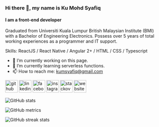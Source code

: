 ### Hi there 👋, my name is Ku Mohd Syafiq
#### I am a front-end developer

Graduated from Universiti Kuala Lumpur British Malaysian Institute (BMI) with a Bachelor of Engineering Electronics. Possess over 5 years of total working experiences as a programmer and IT support.

Skills: ReactJS / React Native / Angular 2+ / HTML / CSS / Typescript

- 🔭 I’m currently working on this page. 
- 🌱 I’m currently learning serverless functions. 
- 📫 How to reach me: kumsyafiq@gmail.com 


[<img src='https://cdn.jsdelivr.net/npm/simple-icons@3.0.1/icons/github.svg' alt='github' height='40'>](https://github.com/inouekun)  [<img src='https://cdn.jsdelivr.net/npm/simple-icons@3.0.1/icons/linkedin.svg' alt='linkedin' height='40'>](https://www.linkedin.com/in/kusyafiq/)  [<img src='https://cdn.jsdelivr.net/npm/simple-icons@3.0.1/icons/facebook.svg' alt='facebook' height='40'>](https://www.facebook.com/inouekun)  [<img src='https://cdn.jsdelivr.net/npm/simple-icons@3.0.1/icons/instagram.svg' alt='instagram' height='40'>](https://www.instagram.com/ku5y4f1q/)  [<img src='https://cdn.jsdelivr.net/npm/simple-icons@3.0.1/icons/stackoverflow.svg' alt='stackoverflow' height='40'>](https://stackoverflow.com/users/ku-syafiq)  [<img src='https://cdn.jsdelivr.net/npm/simple-icons@3.0.1/icons/icloud.svg' alt='website' height='40'>](https://me.kusyafiq.com)  

![GitHub stats](https://github-readme-stats.vercel.app/api?username=inouekun&show_icons=true)  

![GitHub metrics](https://metrics.lecoq.io/inouekun)  

![GitHub streak stats](https://github-readme-streak-stats.herokuapp.com/?user=inouekun)  


